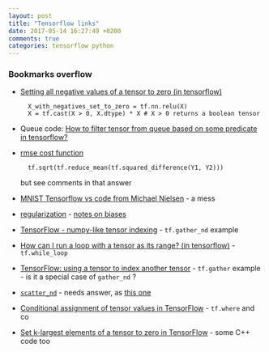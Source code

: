 ```yaml
---
layout: post
title: "Tensorflow links"
date: 2017-05-14 16:27:49 +0200
comments: true
categories: tensorflow python
---
```


### Bookmarks overflow

- [Setting all negative values of a tensor to zero (in tensorflow)][1]

        X_with_negatives_set_to_zero = tf.nn.relu(X)
        X = tf.cast(X > 0, X.dtype) * X # X > 0 returns a boolean tensor
- Queue code: [How to filter tensor from queue based on some predicate in tensorflow?][2]
- [rmse cost function][3]

        tf.sqrt(tf.reduce_mean(tf.squared_difference(Y1, Y2)))

  but see comments in that answer
- [MNIST Tensorflow vs code from Michael Nielsen][4] - a mess
- [regularization][5] - [notes on biases][6]
- [TensorFlow - numpy-like tensor indexing][7] - `tf.gather_nd` example
- [How can I run a loop with a tensor as its range? (in tensorflow)][8] - `tf.while_loop`
- [TensorFlow: using a tensor to index another tensor][9] - `tf.gather` example - is it a special case of `gather_nd` ?
- [`scatter_nd`][10] - needs answer, as [this one][11]
- [Conditional assignment of tensor values in TensorFlow][12] - `tf.where` and co
- [Set k-largest elements of a tensor to zero in TensorFlow][13] - some C++ code too


  [1]: http://stackoverflow.com/a/41045825/281545
  [2]: http://stackoverflow.com/a/33904534/281545
  [3]: http://stackoverflow.com/a/43830200/281545
  [4]: http://stackoverflow.com/q/37896853/281545
  [5]: http://stackoverflow.com/q/38286717/281545
  [6]: http://stackoverflow.com/questions/38286717/tensorflow-regularization-with-l2-loss-how-to-apply-to-all-weights-not-just#comment69573180_38287616
  [7]: http://stackoverflow.com/a/41893288/281545
  [8]: http://stackoverflow.com/a/39010125/281545
  [9]: http://stackoverflow.com/a/35847836/281545
  [10]: http://stackoverflow.com/a/34686952/281545
  [11]: http://stackoverflow.com/a/39218426/281545
  [12]: http://stackoverflow.com/a/39047066/281545
  [13]: http://stackoverflow.com/q/37593960/281545